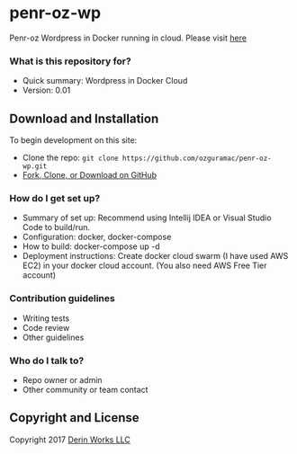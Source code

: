 # penr-oz-wp

Penr-oz Wordpress in Docker running in cloud. Please visit [here](http://www.aylinkentkur.com)

### What is this repository for? ###

* Quick summary: Wordpress in Docker Cloud
* Version: 0.01

## Download and Installation

To begin development on this site:
* Clone the repo: `git clone https://github.com/ozguramac/penr-oz-wp.git`
* [Fork, Clone, or Download on GitHub](https://github.com/ozguramac/penr-oz-wp)

### How do I get set up? ###

* Summary of set up: Recommend using Intellij IDEA or Visual Studio Code to build/run.
* Configuration: docker, docker-compose
* How to build: docker-compose up -d
* Deployment instructions: Create docker cloud swarm (I have used AWS EC2) in your docker cloud account. (You also need AWS Free Tier account)

### Contribution guidelines ###

* Writing tests
* Code review
* Other guidelines

### Who do I talk to? ###

* Repo owner or admin
* Other community or team contact

## Copyright and License

Copyright 2017 [Derin Works LLC](http://www.derinworksllc.com)

